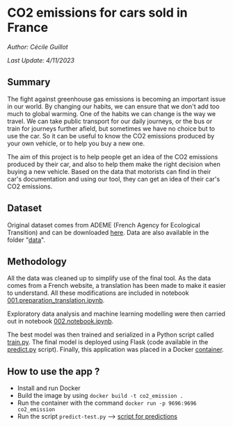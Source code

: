 # CO2 emissions for cars sold in France

*Author: Cécile Guillot*

*Last Update: 4/11/2023*

## Summary

The fight against greenhouse gas emissions is becoming an important issue in our world. By changing our habits, we can ensure that we don't add too much to global warming. One of the habits we can change is the way we travel. We can take public transport for our daily journeys, or the bus or train for journeys further afield, but sometimes we have no choice but to use the car. So it can be useful to know the CO2 emissions produced by your own vehicle, or to help you buy a new one.

The aim of this project is to help people get an idea of the CO2 emissions produced by their car, and also to help them make the right decision when buying a new vehicle. Based on the data that motorists can find in their car's documentation and using our tool, they can get an idea of their car's CO2 emissions.


## Dataset

Original dataset comes from ADEME (French Agency for Ecological Transition) and can be downloaded [here](https://data.ademe.fr/datasets/ademe-car-labelling). Data are also available in the folder "[data](https://github.com/cecilegltslmcs/car_co2_emission/tree/main/data)".

## Methodology

All the data was cleaned up to simplify use of the final tool. As the data comes from a French website, a translation has been made to make it easier to understand. All these modifications are included in notebook [001.preparation_translation.ipynb](https://github.com/cecilegltslmcs/car_co2_emission/blob/main/notebooks/001.preparation_translation.ipynb).

Exploratory data analysis and machine learning modelling were then carried out in notebook [002.notebook.ipynb](https://github.com/cecilegltslmcs/car_co2_emission/blob/main/notebooks/002.notebook.ipynb).

The best model was then trained and serialized in a Python script called [train.py](https://github.com/cecilegltslmcs/car_co2_emission/blob/main/scripts/train.py). The final model is deployed using Flask (code available in the [predict.py](https://github.com/cecilegltslmcs/car_co2_emission/blob/main/predict.py) script). Finally, this application was placed in a Docker [container](https://github.com/cecilegltslmcs/car_co2_emission/blob/main/Dockerfile).

## How to use the app ?

- Install and run Docker
- Build the image by using `docker build -t co2_emission .`
- Run the container with the command `docker run -p 9696:9696 co2_emission`
- Run the script `predict-test.py` --> [script for predictions](https://github.com/cecilegltslmcs/car_co2_emission/blob/main/predict.py)
